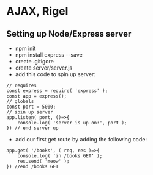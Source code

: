 AJAX, Rigel
===

Setting up Node/Express server
---

- npm init
- npm install express --save
- create .gitigore
- create server/server.js
- add this code to spin up server:

```
// requires
const express = require( 'express' );
const app = express();
// globals
const port = 5000;
// spin up server
app.listen( port, ()=>{
    console.log( 'server is up on:', port );
}) // end server up
```

- add our first get route by adding the following code:

```
app.get( '/books', ( req, res )=>{
    console.log( 'in /books GET' );
    res.send( 'meow' );
}) //end /books GET
```